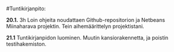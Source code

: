 #Tuntikirjanpito:

**20.1.** 3h Loin ohjeita noudattaen Github-repositorion ja Netbeans Miinaharava projektin. Tein aihemäärittelyn projektistani.

**21.1** Tuntikirjanpidon luominen. Muutin kansiorakennetta, ja poistin testihakemiston.
